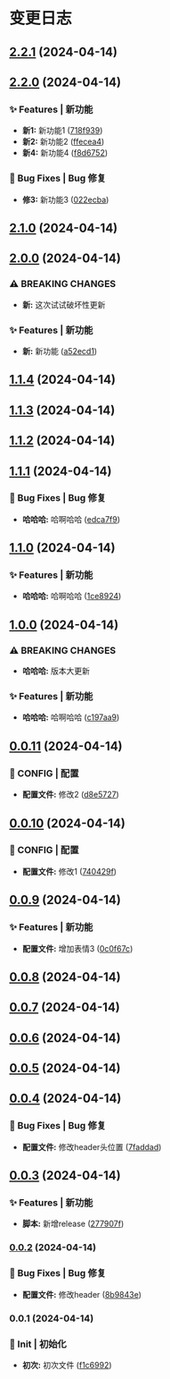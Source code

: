 # 变更日志

## [2.2.1](https://github.com/marioliu2001/test-version/compare/v2.2.0...v2.2.1) (2024-04-14)

## [2.2.0](https://github.com/marioliu2001/test-version/compare/v2.1.0...v2.2.0) (2024-04-14)


### ✨ Features | 新功能

* **新1:** 新功能1 ([718f939](https://github.com/marioliu2001/test-version/commit/718f939e3530cd39e8e7c704b9c7658a7cb69f15))
* **新2:** 新功能2 ([ffecea4](https://github.com/marioliu2001/test-version/commit/ffecea43e2c9cdc3eae8d8c8ea9b8c3f6e9891d3))
* **新4:** 新功能4 ([f8d6752](https://github.com/marioliu2001/test-version/commit/f8d6752bd5e1b42f6da9db101b4133081d2e75e9))


### 🐛 Bug Fixes | Bug 修复

* **修3:** 新功能3 ([022ecba](https://github.com/marioliu2001/test-version/commit/022ecba58e6a72a3f499040eb6560e4663827047))

## [2.1.0](https://github.com/marioliu2001/test-version/compare/v2.0.0...v2.1.0) (2024-04-14)

## [2.0.0](https://github.com/marioliu2001/test-version/compare/v1.1.4...v2.0.0) (2024-04-14)


### ⚠ BREAKING CHANGES

* **新:** 这次试试破坏性更新

### ✨ Features | 新功能

* **新:** 新功能 ([a52ecd1](https://github.com/marioliu2001/test-version/commit/a52ecd1b003e035ef1d4520762ef7bfae4e34a9e))

## [1.1.4](https://github.com/marioliu2001/test-version/compare/v1.1.2...v1.1.4) (2024-04-14)

## [1.1.3](https://github.com/marioliu2001/test-version/compare/v1.1.2...v1.1.3) (2024-04-14)

## [1.1.2](https://github.com/marioliu2001/test-version/compare/v1.1.1...v1.1.2) (2024-04-14)

## [1.1.1](https://github.com/marioliu2001/test-version/compare/v1.1.0...v1.1.1) (2024-04-14)


### 🐛 Bug Fixes | Bug 修复

* **哈哈哈:** 哈啊哈哈 ([edca7f9](https://github.com/marioliu2001/test-version/commit/edca7f9e7cc77e0ebdbc0e0bce639d97eaa1b125))

## [1.1.0](https://github.com/marioliu2001/test-version/compare/v1.0.0...v1.1.0) (2024-04-14)


### ✨ Features | 新功能

* **哈哈哈:** 哈啊哈哈 ([1ce8924](https://github.com/marioliu2001/test-version/commit/1ce8924e199775330744ea82e95ac679a0c1e7f4))

## [1.0.0](https://github.com/marioliu2001/test-version/compare/v0.0.11...v1.0.0) (2024-04-14)


### ⚠ BREAKING CHANGES

* **哈哈哈:** 版本大更新

### ✨ Features | 新功能

* **哈哈哈:** 哈啊哈哈 ([c197aa9](https://github.com/marioliu2001/test-version/commit/c197aa9560eda2049d143cf80a50aacfeec89caf))

## [0.0.11](https://github.com/marioliu2001/test-version/compare/v0.0.10...v0.0.11) (2024-04-14)


### 🔨 CONFIG | 配置

* **配置文件:** 修改2 ([d8e5727](https://github.com/marioliu2001/test-version/commit/d8e5727743b17efd4203792f13fff581652abd77))

## [0.0.10](https://github.com/marioliu2001/test-version/compare/v0.0.9...v0.0.10) (2024-04-14)


### 🔨 CONFIG | 配置

* **配置文件:** 修改1 ([740429f](https://github.com/marioliu2001/test-version/commit/740429f9017bf24faba3d12b9d42a45f02dd2701))

## [0.0.9](https://github.com/marioliu2001/test-version/compare/v0.0.8...v0.0.9) (2024-04-14)


### ✨ Features | 新功能

* **配置文件:** 增加表情3 ([0c0f67c](https://github.com/marioliu2001/test-version/commit/0c0f67c086707e9ffba6169b4ff82c3b575a8d8d))

## [0.0.8](https://github.com/marioliu2001/test-version/compare/v0.0.7...v0.0.8) (2024-04-14)

## [0.0.7](https://github.com/marioliu2001/test-version/compare/v0.0.6...v0.0.7) (2024-04-14)

## [0.0.6](https://github.com/marioliu2001/test-version/compare/v0.0.5...v0.0.6) (2024-04-14)

## [0.0.5](https://github.com/marioliu2001/test-version/compare/v0.0.4...v0.0.5) (2024-04-14)

## [0.0.4](https://github.com/marioliu2001/test-version/compare/v0.0.3...v0.0.4) (2024-04-14)


### 🐛 Bug Fixes | Bug 修复

* **配置文件:** 修改header头位置 ([7faddad](https://github.com/marioliu2001/test-version/commit/7faddad42a0a62e2e4d868c7d9d289d1ffad0047))

## [0.0.3](https://github.com/marioliu2001/test-version/compare/v0.0.2...v0.0.3) (2024-04-14)


### ✨ Features | 新功能

* **脚本:** 新增release ([277907f](https://github.com/marioliu2001/test-version/commit/277907fa6fbba2e4a9e83ebc341de1ea2951a89d))


### [0.0.2](https://github.com/marioliu2001/test-version/compare/v0.0.1...v0.0.2) (2024-04-14)


### 🐛 Bug Fixes | Bug 修复

* **配置文件:** 修改header ([8b9843e](https://github.com/marioliu2001/test-version/commit/8b9843ed2a41fbd84f495dd4dd7bc8d68581fd5b))

### 0.0.1 (2024-04-14)


### 🎉 Init | 初始化

* **初次:** 初次文件 ([f1c6992](https://github.com/marioliu2001/test-version/commit/f1c699200a55096a08169398ed22d2b7e7658828))
